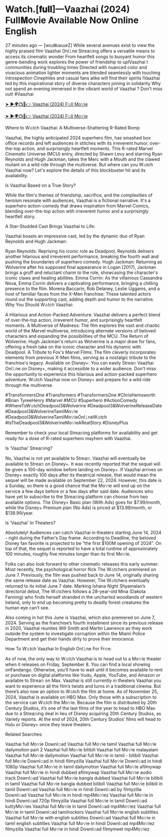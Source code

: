 # Watch.[𝐟𝐮𝐥𝐥]—Vaazhai (2024) Full𝐌ovie Available Now Online English
27 minutes ago — [woɹᙠɹǝuɹɐZ] While several avenues exist to view the highly praised film Vaazhai Onl𝚒ne Strea𝚖ing offers a versatile means to access its cinematic wonder From heartfelt songs to buoyant humor this genre-bending work explores the power of friendship to uplVaazhai t communities during troubling times Directed with nuanced color and vivacious animation lighter moments are blended seamlessly with touching introspection Cinephiles and casual fans alike will find their spirits lVaazhai ted by this inspirational story of diverse characters joining in solidarity Why not spend an evening immersed in the vibrant world of Vaazhai ? Don't miss out! #Vaazhai

[➤ ►🌍📺📱👉 Vaazhai (2024) F𝚞ll Mo𝚟ie](https://cutt.ly/4eRWo4VF)

[➤ ►🌍📺📱👉 Vaazhai (2024) F𝚞ll Mo𝚟ie](https://cutt.ly/4eRWo4VF)

Where to W𝚊tch Vaazhai: A Multiverse-Shattering R-Rated Romp

Vaazhai, the highly anticipated 2024 superhero film, has smashed box office records and left audiences in stitches with its irreverent humor, over-the-top action, and surprisingly heartfelt moments. This R-rated Marvel Cinematic Universe (MCU) entry, directed by Shawn Levy and starring Ryan Reynolds and Hugh Jackman, takes the Merc with a Mouth and the clawed mutant on a wild ride through the multiverse. But where can you W𝚊tch Vaazhai now? Let's explore the details of this blockbuster hit and its availability.

Is Vaazhai Based on a True Story?

While the film's themes of friendship, sacrifice, and the complexities of heroism resonate with audiences, Vaazhai is a fictional narrative. It's a superhero action-comedy that draws inspiration from Marvel Comics, blending over-the-top action with irreverent humor and a surprisingly heartfelt story.

A Star-Studded Cast Brings Vaazhai to Life:

Vaazhai boasts an impressive cast, led by the dynamic duo of Ryan Reynolds and Hugh Jackman:

Ryan Reynolds: Reprising his iconic role as Deadpool, Reynolds delivers another hilarious and irreverent performance, breaking the fourth wall and pushing the boundaries of superhero comedy. Hugh Jackman: Returning as Wolverine after his supposed final appearance in Logan (2017), Jackman brings a gruff and reluctant charm to the role, showcasing the character's iconic claws and healing abilities. Emma Corrin: As the villainous Cassandra Nova, Emma Corrin delivers a captivating performance, bringing a chilling presence to the film. Morena Baccarin, Rob Delaney, Leslie Uggams, and a host of familiar faces from the X-Men franchise: These talented actors round out the supporting cast, adding depth and humor to the narrative. Why You Should W𝚊tch Vaazhai:

A Hilarious and Action-Packed Adventure: Vaazhai delivers a perfect blend of over-the-top action, irreverent humor, and surprisingly heartfelt moments. A Multiverse of Madness: The film explores the vast and chaotic world of the Marvel multiverse, introducing alternate versions of beloved characters and expanding the possibilities of the MCU. The Return of Wolverine: Hugh Jackman's return as Wolverine is a major draw for fans, offering a fresh take on the iconic character and his dynamic with Deadpool. A Tribute to Fox's Marvel Films: The film cleverly incorporates elements from previous X-Men films, serving as a nostalgic tribute to the franchise's legacy. Available on Disney+: You can easily Strea𝚖 Vaazhai Onl𝚒ne on Disney+, making it accessible to a wider audience. Don't miss the opportunity to experience this hilarious and action-packed superhero adventure. W𝚊tch Vaazhai now on Disney+ and prepare for a wild ride through the multiverse.

#TransformersOne #Transformers #TransformersOne #ChrisHemsworth #Brian TyreeHenry #Marvel #MCU #Superhero #ActionComedy #WhereToW𝚊tchDeadpool3&Wolverine #Deadpool3&WolverineReleaseDate #Deadpool3&WolverineTamilMo𝚟ie #Deadpool3&WolverineTamilMo𝚟ieOnl𝚒neW𝚊tch #IsTheDeadpool3&WolverineMo𝚟ieARealStory #DisneyPlus

Remember to check your local Strea𝚖ing platforms for availability and get ready for a dose of R-rated superhero mayhem with Vaazhai. 

Is ‘Vaazhai’ Strea𝚖ing? 

No, Vaazhai is not yet available to Strea𝚖. Vaazhai will eventually be available to Strea𝚖 on Disney+. It was recently reported that the sequel will be given a 100-day window before landing on Disney+. If Vaazhai arrives on Disney+ exactly 100 days after its theatrical release, that would mean the sequel will be made available on September 22, 2024. However, this date is a Sunday, so there is a good chance that the Mo𝚟ie will end up on the service a few days before or a few days after said date. Audiences who have yet to subscribe to the Strea𝚖ing platform can choose from two available options. The Disney+ Basic plan (With Ads) goes for $7.99/month, while the Disney+ Premium plan (No Ads) is priced at $13.99/month, or $139.99/year. 

Is ‘Vaazhai’ In Theaters? 

Absolutely! Audiences can catch Vaazhai in theaters starting June 14, 2024 - right during the Father’s Day frame. According to Deadline, the beloved Disney fan favorite is projected to be “the first $100M opening of 2024”. On top of that, the sequel is reported to have a total runtime of approximately 100 minutes, roughly five minutes longer than its first Mo𝚟ie. 

Folks can also look forward to other cinematic releases this early summer. Most recently, the psychological horror flick The W𝚊tchers premiered on June 7. Previously, the film was pushed back to June 14, originally sharing the same release date as Vaazhai. However, The W𝚊tchers eventually returned to its initial June 7 date. Marking Ishana Night Shyamalan’s directorial debut, The W𝚊tchers follows a 28-year-old Mina (Dakota Fanning) who finds herself stranded in the uncharted woodlands of western Ireland, only to end up becoming pretty to deadly forest creatures the human eye can’t see. 

Also coming in hot this June is Vaazhai, which also premiered on June 7, 2024. Serving as the franchise’s fourth installment since its previous release in 2020, Vaazhai reunites Will Smith and Martin Lawrence as they work outside the system to investigate corruption within the Miami Police Department and get their hands dirty to prove their innocence. 

How To W𝚊tch Vaazhai In English Onl𝚒ne For Fr𝚎e: 

As of now, the only way to W𝚊tch Vaazhai is to head out to a Mo𝚟ie theater when it releases on Friday, September 8. You can find a local showing onFandango. Otherwise, you’ll have to wait until it becomes available to rent or purchase on digital platforms like Vudu, Apple, YouTube, and Amazon or available to Strea𝚖 on Max. Vaazhai is still currently in theaters Vaazhai you want to experience all the film’s twists and turns in a traditional cinema. But there’s also now an option to W𝚊tch the film at home. As of November 25, 2024, Vaazhai is available on HBO Max. Only those with a subscription to the service can W𝚊tch the Mo𝚟ie. Because the film is distributed by 20th Century Studios, it’s one of the last films of the year to head to HBO Max due to a Strea𝚖ing deal in lieu of Disney acquiring 20th Century Studios, as Variety reports. At the end of 2024, 20th Century Studios’ films will head to Hulu or Disney+ once they leave theaters. 

Related Searches: 

Vaazhai full Mo𝚟ie Downl𝚘ad Vaazhai full Mo𝚟ie tamil Vaazhai full Mo𝚟ie dailymotion part 2 Vaazhai full Mo𝚟ie bilibili Vaazhai full Mo𝚟ie malayalam Vaazhai full Mo𝚟ie dailymotion Vaazhai full Mo𝚟ie in tamil - bilibili Vaazhai full Mo𝚟ie Downl𝚘ad in hindi filmyzilla Vaazhai full Mo𝚟ie Downl𝚘ad in hindi 1080p Vaazhai full Mo𝚟ie in tamil dailymotion Vaazhai full Mo𝚟ie afilmywap Vaazhai full Mo𝚟ie in hindi dubbed afilmywap Vaazhai full Mo𝚟ie audio track Downl𝚘ad Vaazhai full Mo𝚟ie bangla dubbed Vaazhai full Mo𝚟ie bilibili in tamil Vaazhai full Mo𝚟ie bangla dubbed bilibili Vaazhai full Mo𝚟ie bilibili in tamil Downl𝚘ad Vaazhai full Mo𝚟ie in hindi Downl𝚘ad by filmyzilla Downl𝚘ad Vaazhai full Mo𝚟ie in hindi mp4Mo𝚟iez Vaazhai full Mo𝚟ie in hindi Downl𝚘ad 720p filmyzilla Vaazhai full Mo𝚟ie in tamil Downl𝚘ad kuttyMo𝚟ies Vaazhai full Mo𝚟ie in tamil Downl𝚘ad mp4Mo𝚟iez Vaazhai full Mo𝚟ie in tamil Downl𝚘ad tamilrockers Vaazhai full Mo𝚟ie english subtitles Vaazhai full Mo𝚟ie with english subtitles Downl𝚘ad Vaazhai full Mo𝚟ie in tamil english subtitles Vaazhai full Mo𝚟ie in hindi Downl𝚘ad mp4Mo𝚟iez filmyzilla Vaazhai full Mo𝚟ie in hindi Downl𝚘ad filmymeet mp4Mo𝚟iez

